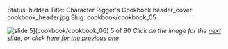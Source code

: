Status: hidden
Title: Character Rigger's Cookbook
header_cover: cookbook_header.jpg
Slug: cookbook/cookbook_05

![slide 5](https://dl.dropboxusercontent.com/u/2977490/presentations/cookbook/img5.jpg)](cookbook/cookbook_06)
5 of 90
_Click on the image for the [next slide](cookbook/cookbook_06), or click [here for the previous one](cookbook/cookbook_04)_
